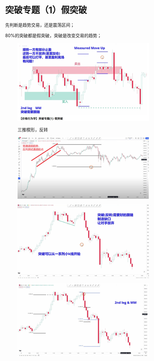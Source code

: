 # 突破专题（1）假突破

先判断是趋势交易，还是震荡区间；

80%的突破都是假突破，突破是改变交易的趋势；

<figure><img src="../.gitbook/assets/FFT-tp01.jpg" alt=""><figcaption><p>三推楔形，反转</p></figcaption></figure>

<figure><img src="../.gitbook/assets/FFT-tp1jtp-02.jpg" alt=""><figcaption></figcaption></figure>

<figure><img src="../.gitbook/assets/FFT-tp1jtp-03.jpg" alt=""><figcaption></figcaption></figure>

<figure><img src="../.gitbook/assets/FFT-tp1jtp-04.jpg" alt=""><figcaption></figcaption></figure>
